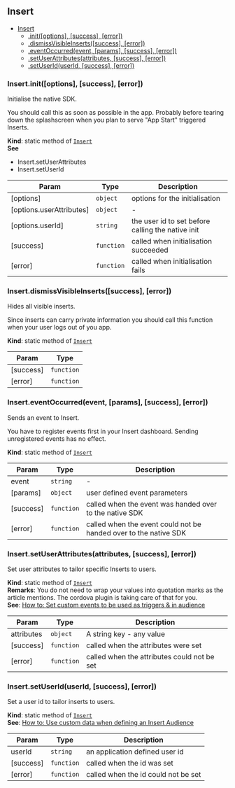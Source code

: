<a name="module_Insert"></a>

## Insert

* [Insert](#module_Insert)
    * [.init([options], [success], [error])](#module_Insert.init)
    * [.dismissVisibleInserts([success], [error])](#module_Insert.dismissVisibleInserts)
    * [.eventOccurred(event, [params], [success], [error])](#module_Insert.eventOccurred)
    * [.setUserAttributes(attributes, [success], [error])](#module_Insert.setUserAttributes)
    * [.setUserId(userId, [success], [error])](#module_Insert.setUserId)

<a name="module_Insert.init"></a>

### Insert.init([options], [success], [error])
Initialise the native SDK.

You should call this as soon as possible in the app.
Probably before tearing down the splashscreen when you plan to serve
"App Start" triggered Inserts.

**Kind**: static method of <code>[Insert](#module_Insert)</code>  
**See**

- Insert.setUserAttributes
- Insert.setUserId


| Param | Type | Description |
| --- | --- | --- |
| [options] | <code>object</code> | options for the initialisation |
| [options.userAttributes] | <code>object</code> | - |
| [options.userId] | <code>string</code> | the user id to set before calling the native init |
| [success] | <code>function</code> | called when initialisation succeeded |
| [error] | <code>function</code> | called when initialisation fails |

<a name="module_Insert.dismissVisibleInserts"></a>

### Insert.dismissVisibleInserts([success], [error])
Hides all visible inserts.

Since inserts can carry private information you 
should call this function when your user logs out of you app.

**Kind**: static method of <code>[Insert](#module_Insert)</code>  

| Param | Type |
| --- | --- |
| [success] | <code>function</code> | 
| [error] | <code>function</code> | 

<a name="module_Insert.eventOccurred"></a>

### Insert.eventOccurred(event, [params], [success], [error])
Sends an event to Insert.

You have to register events first in your Insert dashboard.
Sending unregistered events has no effect.

**Kind**: static method of <code>[Insert](#module_Insert)</code>  

| Param | Type | Description |
| --- | --- | --- |
| event | <code>string</code> | - |
| [params] | <code>object</code> | user defined event parameters |
| [success] | <code>function</code> | called when the event was handed over to the native SDK |
| [error] | <code>function</code> | called when the event could not be handed over to the native SDK |

<a name="module_Insert.setUserAttributes"></a>

### Insert.setUserAttributes(attributes, [success], [error])
Set user attributes to tailor specific Inserts to users.

**Kind**: static method of <code>[Insert](#module_Insert)</code>  
**Remarks**: You do not need to wrap your values into quotation marks as the article mentions.
The cordova plugin is taking care of that for you.  
**See**: [How to: Set custom events to be used as triggers & in audience](https://support.insert.io/hc/en-us/articles/115000140685-How-to-Set-custom-events-to-be-used-as-triggers-in-audience)  

| Param | Type | Description |
| --- | --- | --- |
| attributes | <code>object</code> | A string key - any value |
| [success] | <code>function</code> | called when the attributes were set |
| [error] | <code>function</code> | called when the attributes could not be set |

<a name="module_Insert.setUserId"></a>

### Insert.setUserId(userId, [success], [error])
Set a user id to tailor inserts to users.

**Kind**: static method of <code>[Insert](#module_Insert)</code>  
**See**: [How to: Use custom data when defining an Insert Audience](https://support.insert.io/hc/en-us/articles/207569209-How-to-Use-custom-data-when-defining-an-Insert-Audience)  

| Param | Type | Description |
| --- | --- | --- |
| userId | <code>string</code> | an application defined user id |
| [success] | <code>function</code> | called when the id was set |
| [error] | <code>function</code> | called when the id could not be set |

